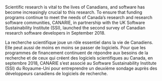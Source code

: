 Scientific research is vital to the lives of Canadians, and software has become increasingly crucial to this research. To ensure that funding programs continue to meet the needs of Canada’s research and research software communities, CANARIE, in partnership with the UK Software Sustainability Institute (SSI), launched the second survey of Canadian research software developers in September 2018.

La recherche scientifique joue un rôle essentiel dans la vie de Canadiens. Elle peut aussi de moins en moins se passer de logiciels. Pour que les programmes de financement continuent de répondre aux besoins de la recherche et de ceux qui créent des logiciels scientifiques au Canada, en septembre 2018, CANARIE s’est associé au Software Sustainability Institute (SSI) du Royaume-Uni pour entreprendre un deuxième sondage auprès des développeurs canadiens de logiciels de recherche. 
